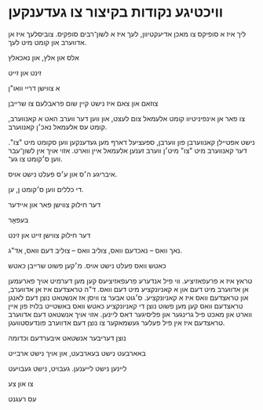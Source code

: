 # וויכטיגע נקודות בקיצור צו געדענקען

ליך איז א סופיקס צו מאכן אדיעקטיוון, לעך איז א לשון־רבים סופקיס. צוביסלעך איז אן אדווערב און קומט מיט לעך.

אלס און אלץ, און נאכאלץ

זינט און זייט

א צווישן דריי וואו"ן

צוזאם און צאם איז נישט קיין שום פראבלעם צו שרייבן

צו פאר אן אינפיניטיוו קומט אלעמאל צום לעצט, און ווען דער ווערב האט א קאנווערב, קומט עס אלעמאל נאכ׳ן קאנווערב.

נישט אפטיילן קאנווערבן פון ווערבן, ספעציעל דארף מען געדענקען ווען סקומט מיט "צו". דער קאנווערב מיט "צו" מיט׳ן ווערב זענען אלעמאל איין ווארט. אזוי אויך אין לשון־עבר ווען ס׳קומט צו גע־.

איבריגע ה׳ס און ע׳ס פעלט נישט אויס.

די כללים ווען ס׳קומט ן, ען.

דער חילוק צווישן פאר און איידער

בעפאָר

דער חילוק צווישן זייט און זינט

נאך וואס – נאכדעם וואס, צוליב וואס – צוליב דעם וואס, אד"ג.

כאטש וואס פעלט נישט אויס. מ׳קען פשוט שרייבן כאטש

טראץ איז א פרעפאזיציע. ווי פיל אנדערע פרעפאזיציעס קען מען דערמיט אויך פארעמען אן אדווערב מיט דעם און א קאניונקציע מיט דעם וואס. ד"ה טראצדעם איז אן אדווערב, און טראצדעם וואס איז א קאניונקציע. ס׳גוט אבער צו וויסן אז אנשטאט נוצן דעם לאנגן טראצדעם וואס קען מען פשוט נוצן די קאניונקציע כאטש וואס באשטייט בלויז פון איין ווארט און מאכט פיל גרינגער און פליסיגער דאס ליינען. אזוי אויך אנשטאט דעם אדווערב טראצדעם איז אין פיל פעלער געשמאקער צו נוצן דעם אדווערב פונדעסטוועגן.

נוצן דעריבער אנשטאט איבערדעם וכדומה

באארבעט נישט בעארבעט, און אויך נישט ארבייט

ליינען נישט לייענען. געבויט, נישט געבויעט

צו און צע

עס רעגנט
